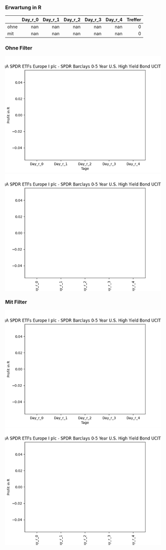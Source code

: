### Erwartung in R
|      |   Day_r_0 |   Day_r_1 |   Day_r_2 |   Day_r_3 |   Day_r_4 |   Treffer |
|:-----|----------:|----------:|----------:|----------:|----------:|----------:|
| ohne |       nan |       nan |       nan |       nan |       nan |         0 |
| mit  |       nan |       nan |       nan |       nan |       nan |         0 |

### Ohne Filter
![image info](./data/SGSSF_box_all.png)
![image info](./data/SGSSF_median_all.png)

### Mit Filter
![image info](./data/SGSSF_box_filtered.png)
![image info](./data/SGSSF_median_filtered.png)